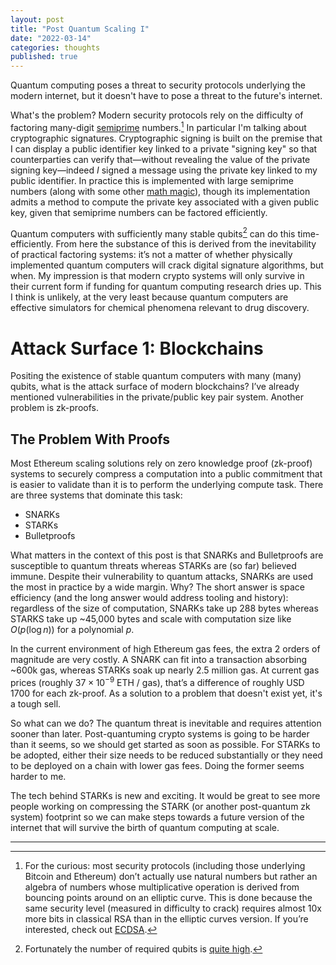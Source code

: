 ```yaml
---
layout: post
title: "Post Quantum Scaling I"
date: "2022-03-14"
categories: thoughts
published: true
---
```

Quantum computing poses a threat to security protocols underlying the modern internet, but it doesn't have to pose a threat to the future's internet.

What's the problem? Modern security protocols rely on the difficulty of factoring many-digit [semiprime] numbers.[^1] In particular I'm talking about cryptographic signatures. Cryptographic signing is built on the premise that I can display a public identifier key linked to a private "signing key" so that counterparties can verify that—without revealing the value of the private signing key—indeed _I_ signed a message using the private key linked to my public identifier. In practice this is implemented with large semiprime numbers (along with some other [math magic][magic]), though its implementation admits a method to compute the private key associated with a given public key, given that semiprime numbers can be factored efficiently.

Quantum computers with sufficiently many stable qubits[^2] can do this time-efficiently. From here the substance of this is derived from the inevitability of practical factoring systems: it’s not a matter of whether physically implemented quantum computers will crack digital signature algorithms, but when. My impression is that modern crypto systems will only survive in their current form if funding for quantum computing research dries up. This I think is unlikely, at the very least because quantum computers are effective simulators for chemical phenomena relevant to drug discovery.

# Attack Surface 1: Blockchains

Positing the existence of stable quantum computers with many (many) qubits, what is the attack surface of modern blockchains? I’ve already mentioned vulnerabilities in the private/public key pair system. Another problem is zk-proofs.

## The Problem With Proofs

Most Ethereum scaling solutions rely on zero knowledge proof (zk-proof) systems to securely compress a computation into a public commitment that is easier to validate than it is to perform the underlying compute task. There are three systems that dominate this task:
* SNARKs
* STARKs
* Bulletproofs

What matters in the context of this post is that SNARKs and Bulletproofs are susceptible to quantum threats whereas STARKs are (so far) believed immune. Despite their vulnerability to quantum attacks, SNARKs are used the most in practice by a wide margin. Why? The short answer is space efficiency (and the long answer would address tooling and history): regardless of the size of computation, SNARKs take up 288 bytes whereas STARKS take up ~45,000 bytes and scale with computation size like $O(p(\log n))$ for a polynomial $p$.

In the current environment of high Ethereum gas fees, the extra 2 orders of magnitude are very costly. A SNARK can fit into a transaction absorbing ~600k gas, whereas STARKs soak up nearly 2.5 million gas. At current gas prices (roughly $37 \times 10^{-9}$ ETH / gas), that’s a difference of roughly USD 1700 for each zk-proof. As a solution to a problem that doesn't exist yet, it's a tough sell.

So what can we do? The quantum threat is inevitable and requires attention sooner than later. Post-quantuming crypto systems is going to be harder than it seems, so we should get started as soon as possible. For STARKs to be adopted, either their size needs to be reduced substantially or they need to be deployed on a chain with lower gas fees. Doing the former seems harder to me.

The tech behind STARKs is new and exciting. It would be great to see more people working on compressing the STARK (or another post-quantum zk system) footprint so we can make steps towards a future version of the internet that will survive the birth of quantum computing at scale.

---

[^1]: For the curious: most security protocols (including those underlying Bitcoin and Ethereum) don’t actually use natural numbers but rather an algebra of numbers whose multiplicative operation is derived from bouncing points around on an elliptic curve. This is done because the same security level (measured in difficulty to crack) requires almost 10x more bits in classical RSA than in the elliptic curves version. If you’re interested, check out [ECDSA].

[^2]: Fortunately the number of required qubits is [quite high][qubits].

[semiprime]: https://en.wikipedia.org/wiki/Semiprime
[ECDSA]: https://en.wikipedia.org/wiki/Elliptic_Curve_Digital_Signature_Algorithm
[magic]: https://en.wikipedia.org/wiki/RSA_(cryptosystem)
[qubits]: https://research.kudelskisecurity.com/2021/08/24/quantum-attack-resource-estimate-using-shors-algorithm-to-break-rsa-vs-dh-dsa-vs-ecc/

